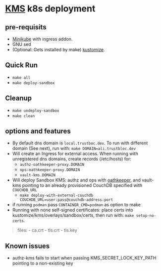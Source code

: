# [KMS](https://github.com/trustbloc/kms) k8s deployment #


## pre-requisits
* [Minikube](https://minikube.sigs.k8s.io/docs/start/) with ingress addon.
* GNU sed
* (Optional: Gets installed by make) [kustomize](https://kubectl.docs.kubernetes.io/installation/kustomize/).

## Quick Run
* `make all`
* `make deploy-sandbox`

## Cleanup
* `make undeploy-sandbox`
* `make clean`

## options and features
* By default dns domain is `local.trustboc.dev`. To run with different domain (See next), run with: `make DOMAIN=ali.trustbloc.dev`
* Will create an Ingress for external access. When running with unregistered dns domains, create records (/etc/hosts) for:
	- `authz-oathkeeper-proxy.DOMAIN`
	- `ops-oathkeeper-proxy.DOMAIN`
	- `vault-kms.DOMAIN`
* Will deploy Sandbox KMS: authz and ops with [oathkeeper](https://github.com/ory/oathkeeper), and vault-kms pointing to an already provisioned CouchDB specified with `COUCHDB_URL`
	- `make deploy-with-external-couchdb COUCHDB_URL=user:pass@couchdb-address:port`
* if running `podman` pass `CONTAINER_CMD=podman` as option to make
* Running with none self-signed certificates: place certs into kustomize/kms/overlays/sandbox/certs, then run with: `make setup-no-certs`.
>files:
	- ca.crt
	- tls.crt
	- tls.key

## Known issues
* authz-kms fails to start when passing KMS_SECRET_LOCK_KEY_PATH pointing to a non-existing key
